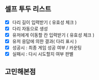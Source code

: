 ## 셀프 투두 리스트

- [x] 다리 길이 입력받기 ( 유효성 체크 )
- [x] 다리 자동으로 생성
- [x] 유저에게 이동할 칸 입력받기 ( 유효성 체크 )
- [x] 유저 응답에 의한 결과( 다리 표시 )
- [x] 성공시 : 최종 게임 성공 여부 / 카운팅
- [x] 실패시 : 다시 시도할지 여부 판별

## 고민해본점
